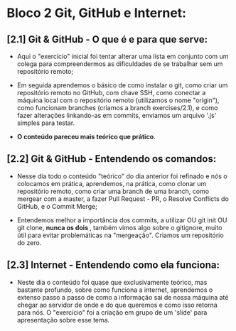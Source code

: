 # Bloco 2 Git, GitHub e Internet:

## [2.1] Git & GitHub - O que é e para que serve:

- Aqui o "exercício" inicial foi tentar alterar uma lista em conjunto com um colega para compreendermos as dificuldades de se trabalhar sem um repositório remoto; 

- Em seguida aprendemos o básico de como instalar o git, como criar um repositório remoto no GitHub, com chave SSH, como conectar a máquina local com o repositório remoto (utilizamos o nome "origin"), como funcionam branches (criamos a branch exercises/2.1), e como fazer alterações linkando-as em commits, enviamos um arquivo '.js' simples para testar.

- <b>O conteúdo pareceu mais teórico que prático</b>.

## [2.2] Git & GitHub - Entendendo os comandos:

- Nesse dia todo o conteúdo "teórico" do dia anterior foi refinado e nós o colocamos em prática, aprendemos, na prática, como clonar um repositório remoto, como criar uma branch de uma branch, como mergear com a master, a fazer Pull Request - PR, o Resolve Conflicts do GitHub, e o Commit Merge; 

- Entendemos melhor a importância dos commits, a utilizar OU git init OU git clone, <b> nunca os dois </b>, também vimos algo sobre o gitignore, muito útil para evitar problemáticas na "mergeação". Criamos um repositório do zero.

## [2.3] Internet - Entendendo como ela funciona:

- Neste dia o conteúdo foi quase que exclusivamente teórico, mas bastante profundo, sobre como funciona a internet, aprendemos o extenso passo a passo de como a informação sai de nossa máquina até chegar ao servidor de onde e do que queremos e como isso retorna para nós. O "exercício" foi a criação em grupo de um 'slide' para apresentação sobre esse tema. 
